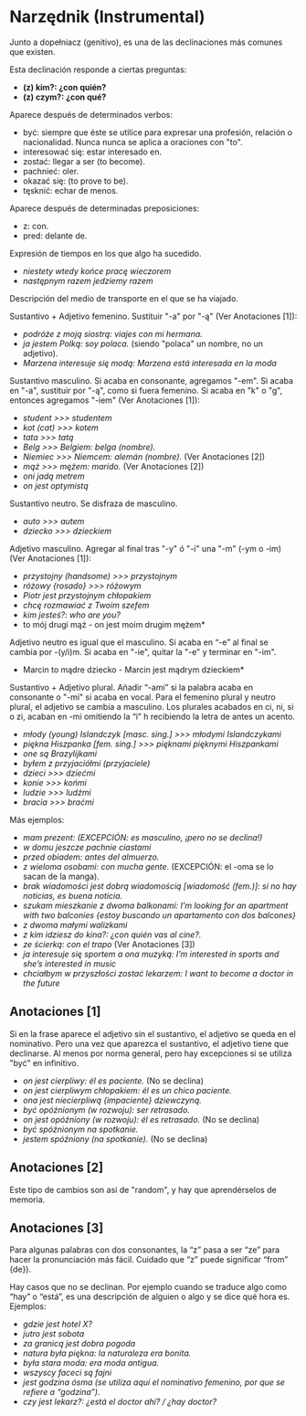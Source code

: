 Narzędnik (Instrumental)
========================

Junto a dopełniacz (genitivo), es una de las declinaciones más comunes que
existen.

Esta declinación responde a ciertas preguntas:
* **(z) kim?: ¿con quién?**
* **(z) czym?: ¿con qué?**

Aparece después de determinados verbos:
* być: siempre que éste se utilice para expresar una profesión, relación o
  nacionalidad. Nunca nunca se aplica a oraciones con "to".
* interesować się: estar interesado en.
* zostać: llegar a ser (to become).
* pachnieć: oler.
* okazać się: (to prove to be).
* tęsknić: echar de menos.

Aparece después de determinadas preposiciones:
* z: con.
* pred: delante de.

Expresión de tiempos en los que algo ha sucedido.
* *niestety wtedy końce pracę wieczorem*
* *następnym razem jedziemy razem*

Descripción del medio de transporte en el que se ha viajado.

Sustantivo + Adjetivo femenino. Sustituir "-a" por "-ą" (Ver Anotaciones [1]):
* *podróże z moją siostrą: viajes con mi hermana.*
* *ja jestem Polką: soy polaca.* (siendo "polaca" un nombre, no un adjetivo).
* *Marzena interesuje się modą: Marzena está interesada en la moda*

Sustantivo masculino. Si acaba en consonante, agregamos "-em". Si acaba en "-a",
sustituir por "-ą", como si fuera femenino. Si acaba en "k" o "g", entonces
agregamos "-iem" (Ver Anotaciones [1]):
* *student >>> studentem*
* *kot (cat) >>> kotem*
* *tata >>> tatą*
* *Belg >>> Belgiem: belga (nombre).*
* *Niemiec >>> Niemcem: alemán (nombre).* (Ver Anotaciones [2])
* *mąż >>> mężem: marido.* (Ver Anotaciones [2])
* *oni jadą metrem*
* *on jest optymistą*

Sustantivo neutro. Se disfraza de masculino.
* *auto >>> autem*
* *dziecko >>> dzieckiem*

Adjetivo masculino. Agregar al final tras "-y" ó "-i" una "-m" (-ym o -im)
(Ver Anotaciones [1]):
* *przystojny (handsome) >>> przystojnym*
* *różowy {rosado} >>> różowym*
* *Piotr jest przystojnym chłopakiem*
* *chcę rozmawiać z Twoim szefem*
* *kim jesteś?: who are you?*
* to mój drugi mąż - on jest moim drugim mężem*

Adjetivo neutro es igual que el masculino. Si acaba en “-e” al final se cambia
por -(y/i)m. Si acaba en "-ie", quitar la "-e" y terminar en "-im".
* Marcin to mądre dziecko - Marcin jest mądrym dzieckiem*

Sustantivo + Adjetivo plural. Añadir “-ami” si la palabra acaba en consonante o
"-mi" si acaba en vocal. Para el femenino plural y neutro plural, el adjetivo se
cambia a masculino. Los plurales acabados en ci, ni, si o zi, acaban en -mi
omitiendo la “i” h recibiendo la letra de antes un acento.
* *młody (young) Islandczyk [masc. sing.] >>> młodymi Islandczykami*
* *piękna Hiszpanka [fem. sing.] >>> pięknami pięknymi Hiszpankami*
* *one są Brazylijkami*
* *byłem z przyjaciółmi (przyjaciele)*
* *dzieci >>> dziećmi*
* *konie >>> końmi*
* *ludzie >>> ludźmi*
* *bracia >>> braćmi*

Más ejemplos:
* *mam prezent: (EXCEPCIÓN: es masculino, ¡pero no se declina!)*
* *w domu jeszcze pachnie ciastami*
* *przed obiadem: antes del almuerzo.*
* *z wieloma osobami: con mucha gente.* (EXCEPCIÓN: el -oma se
  lo sacan de la manga).
* *brak wiadomości jest dobrą wiadomością [wiadomość (fem.)]: si no hay
  noticias, es buena noticia.*
* *szukam mieszkanie z dwoma balkonami: I’m looking for an apartment with two
  balconies {estoy buscando un apartamento con dos balcones}*
* *z dwoma małymi walizkami*
* *z kim idziesz do kina?: ¿con quién vas al cine?.*
* *ze ścierką: con el trapo* (Ver Anotaciones [3])
* *ja interesuje się sportem a ona muzyką: I’m interested in sports and
  she’s interested in music*
* *chciałbym w przyszłości zostać lekarzem: I want to become a doctor in the
  future*

Anotaciones [1]
---------------

Si en la frase aparece el adjetivo sin el sustantivo, el adjetivo se queda en el
nominativo. Pero una vez que aparezca el sustantivo, el adjetivo tiene que
declinarse. Al menos por norma general, pero hay excepciones si se utiliza "być"
en infinitivo.
* *on jest cierpliwy: él es paciente.* (No se declina)
* *on jest cierpliwym chłopakiem: él es un chico paciente.*
* *ona jest niecierpliwą {impaciente} dziewczyną.*
* *być opóźnionym (w rozwoju): ser retrasado.*
* *on jest opóźniony (w rozwoju): él es retrasado.* (No se declina)
* *być spóźnionym na spotkanie.*
* *jestem spóźniony (na spotkanie).* (No se declina)


Anotaciones [2]
---------------

Este tipo de cambios son así de "random", y hay que aprendérselos de memoria.

Anotaciones [3]
---------------

Para algunas palabras con dos consonantes, la “z” pasa a ser “ze” para hacer la
pronunciación más fácil. Cuidado que “z” puede significar “from” {de}).

Hay casos que no se declinan. Por ejemplo cuando se traduce algo como “hay” o
“está”, es una descripción de alguien o algo y se dice qué hora es. Ejemplos:

* *gdzie jest hotel X?*
* *jutro jest sobota*
* *za granicą jest dobra pogoda*
* *natura była piękna: la naturaleza era bonita.*
* *była stara moda: era moda antigua.*
* *wszyscy faceci są fajni*
* *jest godzina ósma (se utiliza aquí el nominativo femenino, por que se
  refiere a “godzina”).*
* *czy jest lekarz?: ¿está el doctor ahí? / ¿hay doctor?*

